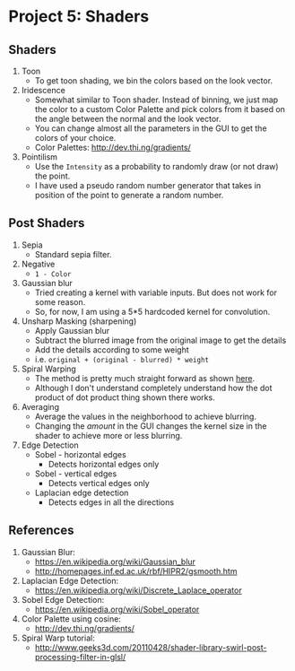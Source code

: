 
# Project 5: Shaders

## Shaders
1. Toon
    - To get toon shading, we bin the colors based on the look vector.
2. Iridescence
    - Somewhat similar to Toon shader. Instead of binning, we just map the color to a custom Color Palette and pick colors from it based on the angle between the normal and the look vector.
    - You can change almost all the parameters in the GUI to get the colors of your choice.
    - Color Palettes: http://dev.thi.ng/gradients/
3. Pointilism
    - Use the `Intensity` as a probability to randomly draw (or not draw) the point.
    - I have used a pseudo random number generator that takes in position of the point to generate a random number.

## Post Shaders
1. Sepia
    - Standard sepia filter.
2. Negative
    - `1 - Color`
2. Gaussian blur
    - Tried creating a kernel with variable inputs. But does not work for some reason.
    - So, for now, I am using a 5*5 hardcoded kernel for convolution.
3. Unsharp Masking (sharpening)    
    - Apply Gaussian blur
    - Subtract the blurred image from the original image to get the details
    - Add the details according to some weight
    - i.e. `original + (original - blurred) * weight`
4. Spiral Warping
    - The method is pretty much straight forward as shown [here](http://www.geeks3d.com/20110428/shader-library-swirl-post-processing-filter-in-glsl/).
    - Although I don't understand completely understand how the dot product of dot product thing shown there works.
5. Averaging
    - Average the values in the neighborhood to achieve blurring.
    - Changing the *amount* in the GUI changes the kernel size in the shader to achieve more or less blurring.
6. Edge Detection
    - Sobel - horizontal edges
        - Detects horizontal edges only
    - Sobel - vertical edges
        - Detects vertical edges only
    - Laplacian edge detection
        - Detects edges in all the directions

## References
1. Gaussian Blur:
    - https://en.wikipedia.org/wiki/Gaussian_blur
    - http://homepages.inf.ed.ac.uk/rbf/HIPR2/gsmooth.htm
2. Laplacian Edge Detection:
    - https://en.wikipedia.org/wiki/Discrete_Laplace_operator
3. Sobel Edge Detection:
    - https://en.wikipedia.org/wiki/Sobel_operator
4. Color Palette using cosine:
    - http://dev.thi.ng/gradients/
5. Spiral Warp tutorial:
    - http://www.geeks3d.com/20110428/shader-library-swirl-post-processing-filter-in-glsl/
